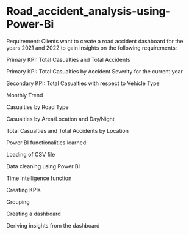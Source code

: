 # Road_accident_analysis-using-Power-Bi

Requirement:
Clients want to create a road accident dashboard for the years 2021 and 2022 to gain insights on the following requirements:

Primary KPI: Total Casualties and Total Accidents

Primary KPI: Total Casualties by Accident Severity for the current year

Secondary KPI: Total Casualties with respect to Vehicle Type

Monthly Trend

Casualties by Road Type

Casualties by Area/Location and Day/Night

Total Casualties and Total Accidents by Location


Power BI functionalities learned:

Loading of CSV file

Data cleaning using Power BI

Time intelligence function

Creating KPIs

Grouping

Creating a dashboard

Deriving insights from the dashboard
